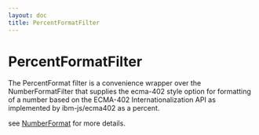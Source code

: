 ```yaml
---
layout: doc
title: PercentFormatFilter
---
```


# PercentFormatFilter
The PercentFormat filter is a convenience wrapper over the NumberFormatFilter that supplies the ecma-402 style
option for formatting of a number based on the ECMA-402 Internationalization API as implemented by ibm-js/ecma402 as a percent.

see [NumberFormat](NumberFormatDirective.md) for more details.

